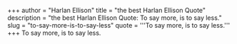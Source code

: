 +++
author = "Harlan Ellison"
title = "the best Harlan Ellison Quote"
description = "the best Harlan Ellison Quote: To say more, is to say less."
slug = "to-say-more-is-to-say-less"
quote = '''To say more, is to say less.'''
+++
To say more, is to say less.
